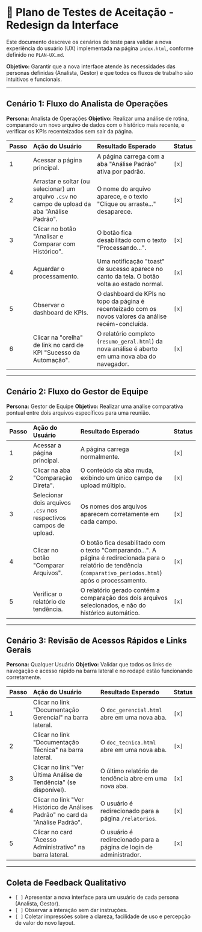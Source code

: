 # 🧪 Plano de Testes de Aceitação - Redesign da Interface

Este documento descreve os cenários de teste para validar a nova experiência do usuário (UX) implementada na página `index.html`, conforme definido no `PLAN-UX.md`.

**Objetivo:** Garantir que a nova interface atende às necessidades das personas definidas (Analista, Gestor) e que todos os fluxos de trabalho são intuitivos e funcionais.

---

## Cenário 1: Fluxo do Analista de Operações

**Persona:** Analista de Operações
**Objetivo:** Realizar uma análise de rotina, comparando um novo arquivo de dados com o histórico mais recente, e verificar os KPIs recenteizados sem sair da página.

| Passo | Ação do Usuário | Resultado Esperado | Status |
| :--- | :--- | :--- | :--- |
| 1 | Acessar a página principal. | A página carrega com a aba "Análise Padrão" ativa por padrão. | `[x]` |
| 2 | Arrastar e soltar (ou selecionar) um arquivo `.csv` no campo de upload da aba "Análise Padrão". | O nome do arquivo aparece, e o texto "Clique ou arraste..." desaparece. | `[x]` |
| 3 | Clicar no botão "Analisar e Comparar com Histórico". | O botão fica desabilitado com o texto "Processando...". | `[x]` |
| 4 | Aguardar o processamento. | Uma notificação "toast" de sucesso aparece no canto da tela. O botão volta ao estado normal. | `[x]` |
| 5 | Observar o dashboard de KPIs. | O dashboard de KPIs no topo da página é recenteizado com os novos valores da análise recém-concluída. | `[x]` |
| 6 | Clicar na "orelha" de link no card de KPI "Sucesso da Automação". | O relatório completo (`resumo_geral.html`) da nova análise é aberto em uma nova aba do navegador. | `[x]` |

---

## Cenário 2: Fluxo do Gestor de Equipe

**Persona:** Gestor de Equipe
**Objetivo:** Realizar uma análise comparativa pontual entre dois arquivos específicos para uma reunião.

| Passo | Ação do Usuário | Resultado Esperado | Status |
| :--- | :--- | :--- | :--- |
| 1 | Acessar a página principal. | A página carrega normalmente. | `[x]` |
| 2 | Clicar na aba "Comparação Direta". | O conteúdo da aba muda, exibindo um único campo de upload múltiplo. | `[x]` |
| 3 | Selecionar dois arquivos `.csv` nos respectivos campos de upload. | Os nomes dos arquivos aparecem corretamente em cada campo. | `[x]` |
| 4 | Clicar no botão "Comparar Arquivos". | O botão fica desabilitado com o texto "Comparando...". A página é redirecionada para o relatório de tendência (`comparativo_periodos.html`) após o processamento. | `[x]` |
| 5 | Verificar o relatório de tendência. | O relatório gerado contém a comparação dos dois arquivos selecionados, e não do histórico automático. | `[x]` |

---

## Cenário 3: Revisão de Acessos Rápidos e Links Gerais

**Persona:** Qualquer Usuário
**Objetivo:** Validar que todos os links de navegação e acesso rápido na barra lateral e no rodapé estão funcionando corretamente.

| Passo | Ação do Usuário | Resultado Esperado | Status |
| :--- | :--- | :--- | :--- |
| 1 | Clicar no link "Documentação Gerencial" na barra lateral. | O `doc_gerencial.html` abre em uma nova aba. | `[x]` |
| 2 | Clicar no link "Documentação Técnica" na barra lateral. | O `doc_tecnica.html` abre em uma nova aba. | `[x]` |
| 3 | Clicar no link "Ver Última Análise de Tendência" (se disponível). | O último relatório de tendência abre em uma nova aba. | `[x]` |
| 4 | Clicar no link "Ver Histórico de Análises Padrão" no card da "Análise Padrão". | O usuário é redirecionado para a página `/relatorios`. | `[x]` |
| 5 | Clicar no card "Acesso Administrativo" na barra lateral. | O usuário é redirecionado para a página de login de administrador. | `[x]` |

---

## Coleta de Feedback Qualitativo

- `[ ]` Apresentar a nova interface para um usuário de cada persona (Analista, Gestor).
- `[ ]` Observar a interação sem dar instruções.
- `[ ]` Coletar impressões sobre a clareza, facilidade de uso e percepção de valor do novo layout.
